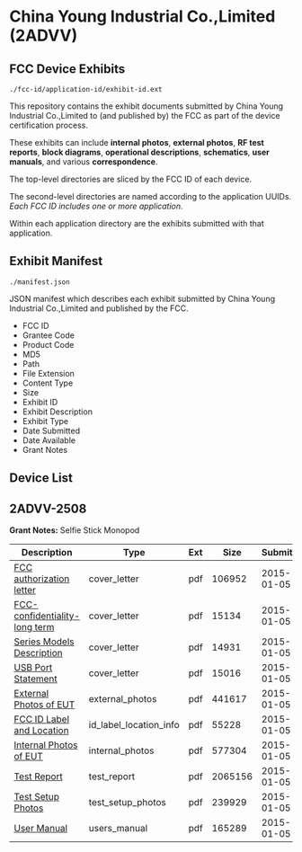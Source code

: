 # China Young Industrial Co.,Limited (2ADVV)
## FCC Device Exhibits

```
./fcc-id/application-id/exhibit-id.ext
```

This repository contains the exhibit documents submitted by China Young Industrial Co.,Limited to (and published by) the FCC as part of the device certification process.

These exhibits can include **internal photos**, **external photos**, **RF test reports**, **block diagrams**, **operational descriptions**, **schematics**, **user manuals**, and various **correspondence**.

The top-level directories are sliced by the FCC ID of each device.

The second-level directories are named according to the application UUIDs. *Each FCC ID includes one or more application.*

Within each application directory are the exhibits submitted with that application. 

## Exhibit Manifest

```
./manifest.json
```

JSON manifest which describes each exhibit submitted by China Young Industrial Co.,Limited and published by the FCC.

- FCC ID
- Grantee Code
- Product Code
- MD5
- Path
- File Extension
- Content Type
- Size
- Exhibit ID
- Exhibit Description
- Exhibit Type
- Date Submitted
- Date Available
- Grant Notes

## Device List
## 2ADVV-2508
**Grant Notes:** Selfie Stick Monopod

| Description | Type | Ext | Size | Submitted | Available |
| ----------- | ---- | --- | ---- | --------- | --------- |
| [FCC authorization letter](2ADVV-2508/d67bc5b5c95b54c8b6d739d510cbf1bc/2490557.pdf) | cover_letter | pdf | 106952 | 2015-01-05 | 2015-01-05 |
| [FCC-confidentiality- long term](2ADVV-2508/d67bc5b5c95b54c8b6d739d510cbf1bc/2490559.pdf) | cover_letter | pdf | 15134 | 2015-01-05 | 2015-01-05 |
| [Series Models Description](2ADVV-2508/d67bc5b5c95b54c8b6d739d510cbf1bc/2490563.pdf) | cover_letter | pdf | 14931 | 2015-01-05 | 2015-01-05 |
| [USB Port Statement](2ADVV-2508/d67bc5b5c95b54c8b6d739d510cbf1bc/2490566.pdf) | cover_letter | pdf | 15016 | 2015-01-05 | 2015-01-05 |
| [External Photos of EUT](2ADVV-2508/d67bc5b5c95b54c8b6d739d510cbf1bc/2490556.pdf) | external_photos | pdf | 441617 | 2015-01-05 | 2015-01-05 |
| [FCC ID Label and Location](2ADVV-2508/d67bc5b5c95b54c8b6d739d510cbf1bc/2490558.pdf) | id_label_location_info | pdf | 55228 | 2015-01-05 | 2015-01-05 |
| [Internal Photos of EUT](2ADVV-2508/d67bc5b5c95b54c8b6d739d510cbf1bc/2490560.pdf) | internal_photos | pdf | 577304 | 2015-01-05 | 2015-01-05 |
| [Test Report](2ADVV-2508/d67bc5b5c95b54c8b6d739d510cbf1bc/2490564.pdf) | test_report | pdf | 2065156 | 2015-01-05 | 2015-01-05 |
| [Test Setup Photos](2ADVV-2508/d67bc5b5c95b54c8b6d739d510cbf1bc/2490565.pdf) | test_setup_photos | pdf | 239929 | 2015-01-05 | 2015-01-05 |
| [User Manual](2ADVV-2508/d67bc5b5c95b54c8b6d739d510cbf1bc/2490567.pdf) | users_manual | pdf | 165289 | 2015-01-05 | 2015-01-05 |
